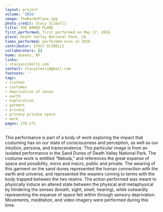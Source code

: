 ```yaml
---
layout: project
volume: '2016'
image: TheBardoPlane.jpg
photo_credit: Stacy Scibelli
title: THE BARDO PLANE
first_performed: first performed on May 17, 2016
place: Death Valley National Park, CA
times_performed: performed once in 2016
contributor: STACY SCIBELLI
collaborators: []
home: Queens, NY
links:
- stacyascibelli.com
contact: stacyalexis@gmail.com
footnote: ''
tags:
- clothes
- costumes
- deprivation of sense
- earth
- exploration
- garment
- privacy
- privacy private space
- work
pages: 170-171
---
```


This performance is part of a body of work exploring the impact that costuming has on our state of consciousness and perception, as well as our intuition, persona, and transcendence. This particular image is from an isolated performance in the Sand Dunes of Death Valley National Park. The costume work is entitled “Nebula,” and references the great expanse of space and possibility, micro and macro, public and private. The wearing of this garment on the sand dunes represented the human connection with the earth and universe, and represented the wearers coming to terms with the body trapped between the two realms. The action performed was meant to physically induce an altered state between the physical and metaphysical by hindering the senses (breath, sight, smell, hearing), while outwardly representing the expanse of space felt within through sensory deprivation. Movements, meditation, and video imagery were performed during this time.
